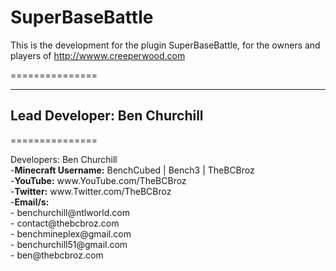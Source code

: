 SuperBaseBattle
===============

This is the development for the plugin SuperBaseBattle, for the owners and players of http://wwww.creeperwood.com

===============

-----------------------------
Lead Developer: Ben Churchill
-----------------------------

===============

<p>Developers: Ben Churchill<br>
    -<b>Minecraft Username:</b> BenchCubed | Bench3 | TheBCBroz<br>
    -<b>YouTube:</b> www.YouTube.com/TheBCBroz<br>
    -<b>Twitter:</b> www.Twitter.com/TheBCBroz<br>
    -<b>Email/s:</b><br>
        - benchurchill@ntlworld.com<br>
        - contact@thebcbroz.com<br>
        - benchmineplex@gmail.com<br>
        - benchurchill51@gmail.com<br>
        - ben@thebcbroz.com<br>

